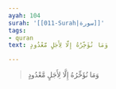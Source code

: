 ```yaml
---
ayah: 104
surah: '[[011-Surah|سورة]]'
tags:
- quran
text: وَمَا نُؤَخِّرُهُ إِلَّا لِأَجَلٍ مَّعْدُودٍ

---
```

> وَمَا نُؤَخِّرُهُ إِلَّا لِأَجَلٍ مَّعْدُودٍ
